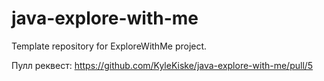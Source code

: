 # java-explore-with-me
Template repository for ExploreWithMe project.

Пулл реквест: https://github.com/KyleKiske/java-explore-with-me/pull/5